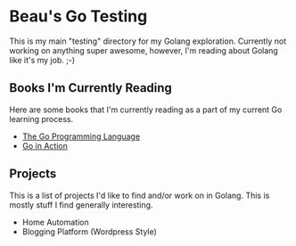 # Beau's Go Testing
This is my main "testing" directory for my Golang exploration. Currently not working on anything super awesome, however, I'm reading about Golang like it's my job. ;-)

## Books I'm Currently Reading
Here are some books that I'm currently reading as a part of my current Go learning process.

* [The Go Programming Language](http://www.gopl.io/)
* [Go in Action](https://www.manning.com/books/go-in-action)

## Projects
This is a list of projects I'd like to find and/or work on in Golang. This is mostly stuff I find generally interesting.

* Home Automation
* Blogging Platform (Wordpress Style)
